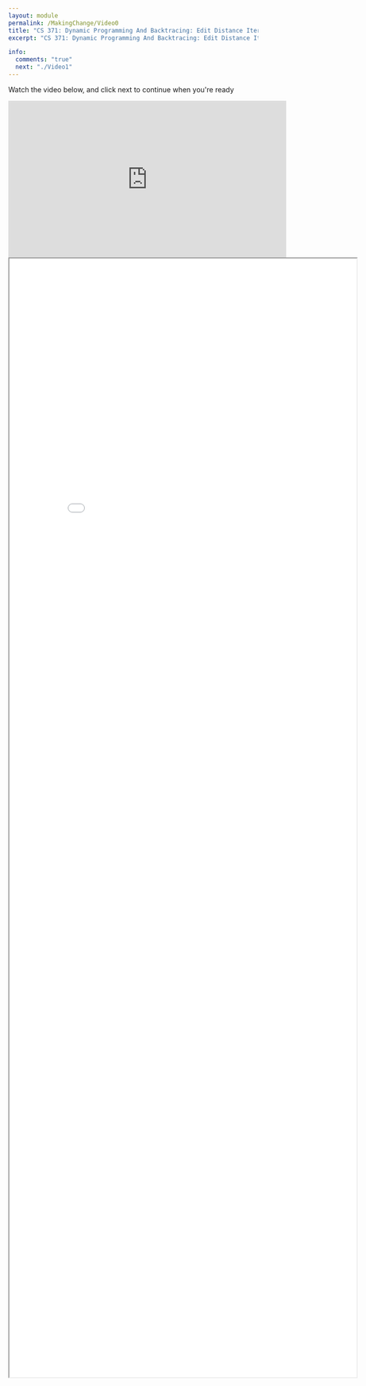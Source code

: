 ```yaml
---
layout: module
permalink: /MakingChange/Video0
title: "CS 371: Dynamic Programming And Backtracing: Edit Distance Iterative Backtracing"
excerpt: "CS 371: Dynamic Programming And Backtracing: Edit Distance Iterative Backtracing"

info:
  comments: "true"
  next: "./Video1"
---
```


<p>
Watch the video below, and click next to continue when you're ready
</p>

<iframe width="560" height="315" src="https://www.youtube.com/embed/Y5YIgy7wxYU" frameborder="0" allow="accelerometer; autoplay; clipboard-write; encrypted-media; gyroscope; picture-in-picture" allowfullscreen></iframe>

<iframe src = "../images/Module11/EditBacktrace.html" width="700" height="2250">